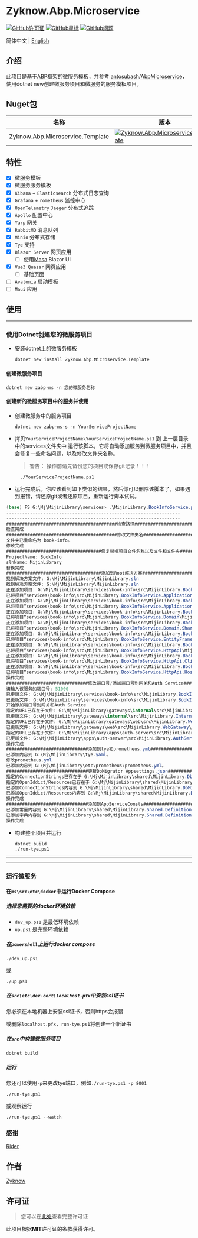 # Zyknow.Abp.Microservice

[![GitHub许可证](https://img.shields.io/badge/license-MIT-blue.svg)](https://mit-license.org/)
[![GitHub星标](https://img.shields.io/github/stars/zyknow/AbpMicroservice.svg)](https://github.com/zyknow/AbpMicroservice/stargazers)
[![GitHub问题](https://img.shields.io/github/issues/zyknow/AbpMicroservice.svg)](https://github.com/zyknow/AbpMicroservice/issues)

简体中文 | [English](./README.md)

## 介绍

此项目是基于[ABP框架](https://docs.abp.io/)的微服务模板，并参考
[antosubash/AbpMicroservice](https://github.com/antosubash/AbpMicroservice)，
使用dotnet new创建微服务项目和微服务的服务模板项目。

## Nuget包

| 名称                             | 版本                                                                                                                                                                      | 下载                                                                                                                                                                      |
|----------------------------------|------------------------------------------------------------------------------------------------------------------------------------------------------------------------------|-------------------------------------------------------------------------------------------------------------------------------------------------------------------------------|
| Zyknow.Abp.Microservice.Template | [![Zyknow.Abp.Microservice.Template](https://img.shields.io/nuget/v/Zyknow.Abp.Microservice.Template.svg)](https://www.nuget.org/packages/Zyknow.Abp.Microservice.Template/) | [![Zyknow.Abp.Microservice.Template](https://img.shields.io/nuget/dt/Zyknow.Abp.Microservice.Template.svg)](https://www.nuget.org/packages/Zyknow.Abp.Microservice.Template/) |

## 特性

- [x] 微服务模板
- [x] 微服务服务模板
- [x] `Kibana` + `Elasticsearch` 分布式日志查询
- [x] `Grafana` + `rometheus` 监控中心
- [x] `OpenTelemetry` `Jaeger` 分布式追踪
- [x] `Apollo` 配置中心
- [x] `Yarp` 网关
- [x] `RabbitMQ` 消息队列
- [x] `Minio` 分布式存储
- [x] `Tye` 支持
- [x] `Blazor Server` 网页应用
    - [ ] 使用[Masa](https://www.masastack.com/framework) Blazor UI
- [x] `Vue3 Quasar` 网页应用
    - [ ] 基础页面
- [ ] `Avalonia` 启动模板
- [ ] `Maui` 应用

## 使用

---

### 使用Dotnet创建您的微服务项目

- 安装dotnet上的微服务模板
  ```shell
  dotnet new install Zyknow.Abp.Microservice.Template
  ```

#### 创建微服务项目

```shell
dotnet new zabp-ms -n 您的微服务名称
```

#### 创建新的微服务项目中的服务并使用

* 创建微服务中的服务项目
  ```shell
  dotnet new zabp-ms-s -n YourServiceProjectName
  ```

* 拷贝`YourServiceProjectName\YourServiceProjectName.ps1` 到 上一层目录中的services文件夹中
  运行该脚本，它将自动添加服务到微服务项目中，并且会修复一些命名问题，以及修改文件夹名称。
  > 警告： 操作前请先备份您的项目或保存git记录！！！
  ```shell
    ./YourServiceProjectName.ps1
    ```

* 运行完成后，你应该看到如下类似的结果，然后你可以删除该脚本了，如果遇到报错，请还原git或者还原项目，重新运行脚本试试。
```csharp
(base) PS G:\Mj\MijinLibrary\services> .\MijinLibrary.BookInfoService.ps1
------------------------------------------------------------------
------------------------------------------------------------------
##########################################检查路径##############################################
检查完成
##########################################修改文件夹名##############################################
文件夹已重命名为 book-info。
修改完成
####################################修复替换项目文件名称以及文件和文件夹####################################
ProjectName: BookInfo
slnName: MijinLibrary
替换完成
####################################添加到Root解决方案####################################
找到解决方案文件: G:\Mj\MijinLibrary\MijinLibrary.sln
找到解决方案文件: G:\Mj\MijinLibrary\MijinLibrary.sln
正在添加项目: G:\Mj\MijinLibrary\services\book-info\src\MijinLibrary.BookInfoService.Application\MijinLibrary.BookInfoService.Application.csproj
已将项目“services\book-info\src\MijinLibrary.BookInfoService.Application\MijinLibrary.BookInfoService.Application.csproj”添加到解决方案中。
正在添加项目: G:\Mj\MijinLibrary\services\book-info\src\MijinLibrary.BookInfoService.Application.Contracts\MijinLibrary.BookInfoService.Application.Contracts.csproj
已将项目“services\book-info\src\MijinLibrary.BookInfoService.Application.Contracts\MijinLibrary.BookInfoService.Application.Contracts.csproj”添加到解决方案中。
正在添加项目: G:\Mj\MijinLibrary\services\book-info\src\MijinLibrary.BookInfoService.Domain\MijinLibrary.BookInfoService.Domain.csproj
已将项目“services\book-info\src\MijinLibrary.BookInfoService.Domain\MijinLibrary.BookInfoService.Domain.csproj”添加到解决方案中。
正在添加项目: G:\Mj\MijinLibrary\services\book-info\src\MijinLibrary.BookInfoService.Domain.Shared\MijinLibrary.BookInfoService.Domain.Shared.csproj
已将项目“services\book-info\src\MijinLibrary.BookInfoService.Domain.Shared\MijinLibrary.BookInfoService.Domain.Shared.csproj”添加到解决方案中。
正在添加项目: G:\Mj\MijinLibrary\services\book-info\src\MijinLibrary.BookInfoService.EntityFrameworkCore\MijinLibrary.BookInfoService.EntityFrameworkCore.csproj
已将项目“services\book-info\src\MijinLibrary.BookInfoService.EntityFrameworkCore\MijinLibrary.BookInfoService.EntityFrameworkCore.csproj”添加到解决方案中。
正在添加项目: G:\Mj\MijinLibrary\services\book-info\src\MijinLibrary.BookInfoService.HttpApi\MijinLibrary.BookInfoService.HttpApi.csproj
已将项目“services\book-info\src\MijinLibrary.BookInfoService.HttpApi\MijinLibrary.BookInfoService.HttpApi.csproj”添加到解决方案中。
正在添加项目: G:\Mj\MijinLibrary\services\book-info\src\MijinLibrary.BookInfoService.HttpApi.Client\MijinLibrary.BookInfoService.HttpApi.Client.csproj
已将项目“services\book-info\src\MijinLibrary.BookInfoService.HttpApi.Client\MijinLibrary.BookInfoService.HttpApi.Client.csproj”添加到解决方案中。
正在添加项目: G:\Mj\MijinLibrary\services\book-info\src\MijinLibrary.BookInfoService.HttpApi.Host\MijinLibrary.BookInfoService.HttpApi.Host.csproj
已将项目“services\book-info\src\MijinLibrary.BookInfoService.HttpApi.Host\MijinLibrary.BookInfoService.HttpApi.Host.csproj”添加到解决方案中。
操作完成
###############################修改端口号/添加端口号到网关和Auth Service####################################
请输入该服务的端口号: 51000
已更新文件: G:\Mj\MijinLibrary\services\book-info\src\MijinLibrary.BookInfoService.HttpApi.Host\appsettings.json
已更新文件: G:\Mj\MijinLibrary\services\book-info\src\MijinLibrary.BookInfoService.HttpApi.Host\Properties\launchSettings.json
开始添加端口号到网关和Auth Service
指定的URL已存在于文件: G:\Mj\MijinLibrary\gateways\internal\src\MijinLibrary.InternalGateway\bin\Debug\net7.0\appsettings.json.FullName 中。
已更新文件: G:\Mj\MijinLibrary\gateways\internal\src\MijinLibrary.InternalGateway\appsettings.json.FullName
指定的URL已存在于文件: G:\Mj\MijinLibrary\gateways\web\src\MijinLibrary.WebGateway\bin\Debug\net7.0\appsettings.json.FullName 中。
已更新文件: G:\Mj\MijinLibrary\gateways\web\src\MijinLibrary.WebGateway\appsettings.json.FullName
指定的URL已存在于文件: G:\Mj\MijinLibrary\apps\auth-server\src\MijinLibrary.AuthServer\bin\Debug\net7.0\appsettings.json.FullName 中。
已更新文件: G:\Mj\MijinLibrary\apps\auth-server\src\MijinLibrary.AuthServer\appsettings.json.FullName
操作完成
###############################添加到tye和prometheus.yml####################################
已添加内容到 G:\Mj\MijinLibrary\tye.yaml。
修改prometheus.yml
已添加内容到 G:\Mj\MijinLibrary\etc\prometheus\prometheus.yml。
###############################更新DbMigrator Appsettings.json####################################
指定的ConnectionStrings已存在于 G:\Mj\MijinLibrary\shared\MijinLibrary.DbMigrator\bin\Debug\net7.0\appsettings.json 中。
指定的OpenIddict/Resources已存在于 G:\Mj\MijinLibrary\shared\MijinLibrary.DbMigrator\bin\Debug\net7.0\appsettings.json 中。
已添加ConnectionStrings内容到 G:\Mj\MijinLibrary\shared\MijinLibrary.DbMigrator\appsettings.json。
已添加OpenIddict/Resources内容到 G:\Mj\MijinLibrary\shared\MijinLibrary.DbMigrator\appsettings.json。
操作完成
###############################添加到AppServiceConsts####################################
已添加常量内容到 G:\Mj\MijinLibrary\shared\MijinLibrary.Shared.Definition\AppServiceConsts.cs。
已添加字典内容到 G:\Mj\MijinLibrary\shared\MijinLibrary.Shared.Definition\AppServiceConsts.cs。
操作完成
```

* 构建整个项目并运行
  ```shell
  dotnet build
  ./run-tye.ps1
  ```
---

---

### 运行微服务

#### 在`ms\src\etc\docker`中运行Docker Compose

##### 选择您需要的docker环境依赖

* `dev_up.ps1` 是最低环境依赖
* `up.ps1` 是完整环境依赖

##### 在`powershell`上运行docker compose

```shell
./dev_up.ps1
```

或

```shell
./up.ps1
```

##### 在`src\etc\dev-cert\localhost.pfx`中安装ssl证书

您必须在本地机器上安装ssl证书，否则https会报错

或删除`localhost.pfx`，`run-tye.ps1`将创建一个新证书

##### 在`src`中构建微服务项目

```shell
dotnet build
```

##### 运行
您还可以使用`-p`来更改tye端口，例如`./run-tye.ps1 -p 8001`
```shell
./run-tye.ps1
```

或观察运行

```shell
./run-tye.ps1 --watch
```

### 感谢

[Rider](https://www.jetbrains.com/zh-cn/rider/)

## 作者

[Zyknow](https://github.com/zyknow)

## 许可证

> 您可以在[此处](https://github.com/zyknow/AbpMicroservice/blob/master/LICENSE)查看完整许可证

此项目根据**MIT**许可证的条款获得许可。

